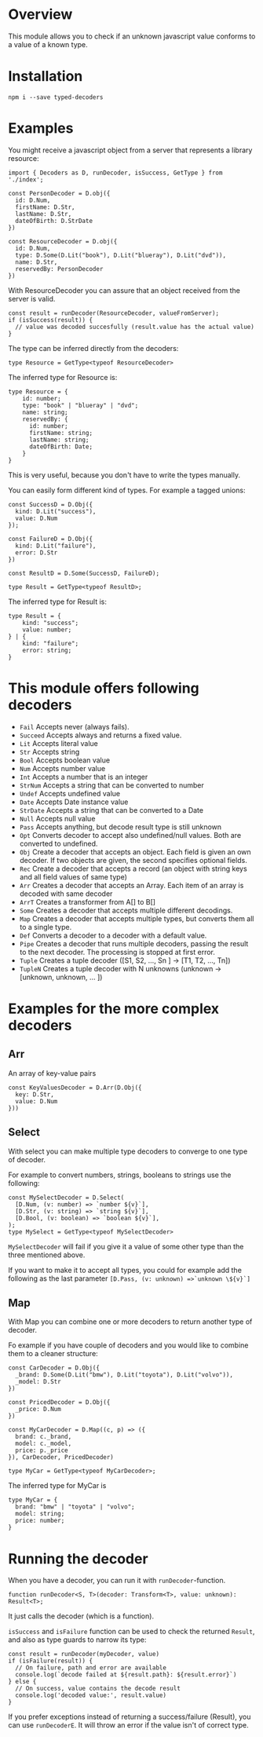 # Overview

This module allows you to check if an unknown javascript value conforms to a value of a known type.

# Installation

`npm i --save typed-decoders`

# Examples

You might receive a javascript object from a server that represents a library resource:

```
import { Decoders as D, runDecoder, isSuccess, GetType } from './index';

const PersonDecoder = D.obj({
  id: D.Num,
  firstName: D.Str,
  lastName: D.Str,
  dateOfBirth: D.StrDate
})

const ResourceDecoder = D.obj({
  id: D.Num,
  type: D.Some(D.Lit("book"), D.Lit("blueray"), D.Lit("dvd")),
  name: D.Str,
  reservedBy: PersonDecoder
})
```

With ResourceDecoder you can assure that an object received from the server is valid.

```
const result = runDecoder(ResourceDecoder, valueFromServer);
if (isSuccess(result)) {
  // value was decoded succesfully (result.value has the actual value)
}
```

The type can be inferred directly from the decoders:

```
type Resource = GetType<typeof ResourceDecoder>
```

The inferred type for Resource is:

```
type Resource = {
    id: number;
    type: "book" | "blueray" | "dvd";
    name: string;
    reservedBy: {
      id: number;
      firstName: string;
      lastName: string;
      dateOfBirth: Date;
    }
}
```

This is very useful, because you don't have to write the types manually.

You can easily form different kind of types. For example a tagged unions:

```
const SuccessD = D.Obj({
  kind: D.Lit("success"),
  value: D.Num
});

const FailureD = D.Obj({
  kind: D.Lit("failure"),
  error: D.Str
})

const ResultD = D.Some(SuccessD, FailureD);

type Result = GetType<typeof ResultD>;
```

The inferred type for Result is:

```
type Result = {
    kind: "success";
    value: number;
} | {
    kind: "failure";
    error: string;
}
```

# This module offers following decoders

- `Fail` Accepts never (always fails).
- `Succeed` Accepts always and returns a fixed value.
- `Lit` Accepts literal value
- `Str` Accepts string
- `Bool` Accepts boolean value
- `Num` Accepts number value
- `Int` Accepts a number that is an integer
- `StrNum` Accepts a string that can be converted to number
- `Undef` Accepts undefined value
- `Date` Accepts Date instance value
- `StrDate` Accepts a string that can be converted to a Date
- `Null` Accepts null value
- `Pass` Accepts anything, but decode result type is still unknown
- `Opt` Converts decoder to accept also undefined/null values. Both are converted to undefined.
- `Obj` Create a decoder that accepts an object. Each field is given an own decoder. If two objects are given,
  the second specifies optional fields.
- `Rec` Create a decoder that accepts a record (an object with string keys and all field values of same type)
- `Arr` Creates a decoder that accepts an Array. Each item of an array is decoded with same decoder
- `ArrT` Creates a transformer from A[] to B[]
- `Some` Creates a decoder that accepts multiple different decodings.
- `Map` Creates a decoder that accepts multiple types, but converts them all to a single type.
- `Def` Converts a decoder to a decoder with a default value.
- `Pipe` Creates a decoder that runs multiple decoders, passing the result to the next decoder. The processing is
  stopped at first error.
- `Tuple` Creates a tuple decoder ([S1, S2, ..., Sn ] -> [T1, T2, ..., Tn])
- `TupleN` Creates a tuple decoder with N unknowns (unknown -> [unknown, unknown, ... ])


# Examples for the more complex decoders

## Arr

An array of key-value pairs

```
const KeyValuesDecoder = D.Arr(D.Obj({
  key: D.Str,
  value: D.Num
}))
```

## Select

With select you can make multiple type decoders to converge to one type of decoder.

For example to convert numbers, strings, booleans to strings use the following:

```
const MySelectDecoder = D.Select(
  [D.Num, (v: number) => `number ${v}`],
  [D.Str, (v: string) => `string ${v}`],
  [D.Bool, (v: boolean) => `boolean ${v}`],
);
type MySelect = GetType<typeof MySelectDecoder>
```

`MySelectDecoder` will fail if you give it a value of some other type than the three mentioned above.

If you want to make it to accept all types, you could for example add the following as the last parameter `` [D.Pass, (v: unknown) =>`unknown \${v}`] ``

## Map

With Map you can combine one or more decoders to return another type of decoder.

Fo example if you have couple of decoders and you would like to combine them to a cleaner structure:

```
const CarDecoder = D.Obj({
  _brand: D.Some(D.Lit("bmw"), D.Lit("toyota"), D.Lit("volvo")),
  _model: D.Str
})

const PricedDecoder = D.Obj({
  _price: D.Num
})

const MyCarDecoder = D.Map((c, p) => ({
  brand: c._brand,
  model: c._model,
  price: p._price
}), CarDecoder, PricedDecoder)

type MyCar = GetType<typeof MyCarDecoder>;
```

The inferred type for MyCar is

```
type MyCar = {
  brand: "bmw" | "toyota" | "volvo";
  model: string;
  price: number;
}
```

# Running the decoder

When you have a decoder, you can run it with `runDecoder`-function.

```
function runDecoder<S, T>(decoder: Transform<T>, value: unknown): Result<T>;
```

It just calls the decoder (which is a function).

`isSuccess` and `isFailure` function can be used to check the returned `Result`, and also as
type guards to narrow its type:

```
const result = runDecoder(myDecoder, value)
if (isFailure(result)) {
  // On failure, path and error are available
  console.log(`decode failed at ${result.path}: ${result.error}`)
} else {
  // On success, value contains the decode result
  console.log('decoded value:', result.value)
}
```

If you prefer exceptions instead of returning a success/failure (Result), you can use `runDecoderE`.
It will throw an error if the value isn't of correct type.
